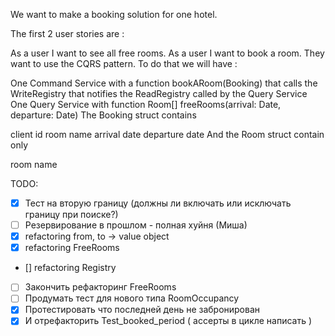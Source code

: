 We want to make a booking solution for one hotel.

The first 2 user stories are :

As a user I want to see all free rooms.
As a user I want to book a room.
They want to use the CQRS pattern. To do that we will have :

One Command Service with a function bookARoom(Booking)
that calls the WriteRegistry
that notifies the ReadRegistry called by the Query Service
One Query Service with function Room[] freeRooms(arrival: Date, departure: Date)
The Booking struct contains

client id
room name
arrival date
departure date
And the Room struct contain only

room name


TODO:
 - [x] Тест на вторую границу (должны ли включать или исключать границу при поиске?)
 - [ ] Резервирование в прошлом - полная хуйня (Миша)
 - [x] refactoring from, to -> value object
 - [x] refactoring FreeRooms
 - [] refactoring Registry
 - [ ] Закончить рефакторинг FreeRooms
 - [ ] Продумать тест для нового типа RoomOccupancy
 - [x] Протестировать что последней день не забронирован
 - [x] И отрефакторить Test_booked_period ( ассерты в цикле написать )